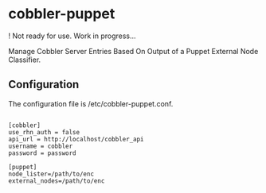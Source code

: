 cobbler-puppet
==============

! Not ready for use.  Work in progress...

Manage Cobbler Server Entries Based On Output of a
Puppet External Node Classifier.


Configuration
-------------
The configuration file is /etc/cobbler-puppet.conf.

<pre><code>
[cobbler]
use_rhn_auth = false
api_url = http://localhost/cobbler_api
username = cobbler
password = password

[puppet]
node_lister=/path/to/enc
external_nodes=/path/to/enc
</code></pre>
